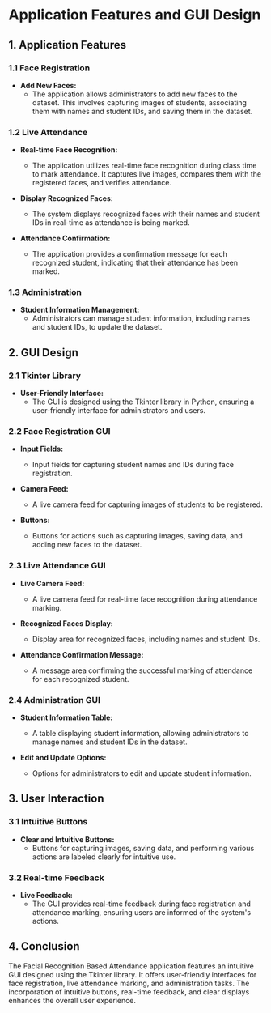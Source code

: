 # Application Features and GUI Design

## 1. Application Features

### 1.1 Face Registration

- **Add New Faces:**
  - The application allows administrators to add new faces to the dataset. This involves capturing images of students, associating them with names and student IDs, and saving them in the dataset.

### 1.2 Live Attendance

- **Real-time Face Recognition:**
  - The application utilizes real-time face recognition during class time to mark attendance. It captures live images, compares them with the registered faces, and verifies attendance.

- **Display Recognized Faces:**
  - The system displays recognized faces with their names and student IDs in real-time as attendance is being marked.

- **Attendance Confirmation:**
  - The application provides a confirmation message for each recognized student, indicating that their attendance has been marked.

### 1.3 Administration

- **Student Information Management:**
  - Administrators can manage student information, including names and student IDs, to update the dataset.

## 2. GUI Design

### 2.1 Tkinter Library

- **User-Friendly Interface:**
  - The GUI is designed using the Tkinter library in Python, ensuring a user-friendly interface for administrators and users.

### 2.2 Face Registration GUI

- **Input Fields:**
  - Input fields for capturing student names and IDs during face registration.

- **Camera Feed:**
  - A live camera feed for capturing images of students to be registered.

- **Buttons:**
  - Buttons for actions such as capturing images, saving data, and adding new faces to the dataset.

### 2.3 Live Attendance GUI

- **Live Camera Feed:**
  - A live camera feed for real-time face recognition during attendance marking.

- **Recognized Faces Display:**
  - Display area for recognized faces, including names and student IDs.

- **Attendance Confirmation Message:**
  - A message area confirming the successful marking of attendance for each recognized student.

### 2.4 Administration GUI

- **Student Information Table:**
  - A table displaying student information, allowing administrators to manage names and student IDs in the dataset.

- **Edit and Update Options:**
  - Options for administrators to edit and update student information.

## 3. User Interaction

### 3.1 Intuitive Buttons

- **Clear and Intuitive Buttons:**
  - Buttons for capturing images, saving data, and performing various actions are labeled clearly for intuitive use.

### 3.2 Real-time Feedback

- **Live Feedback:**
  - The GUI provides real-time feedback during face registration and attendance marking, ensuring users are informed of the system's actions.

## 4. Conclusion

The Facial Recognition Based Attendance application features an intuitive GUI designed using the Tkinter library. It offers user-friendly interfaces for face registration, live attendance marking, and administration tasks. The incorporation of intuitive buttons, real-time feedback, and clear displays enhances the overall user experience.

